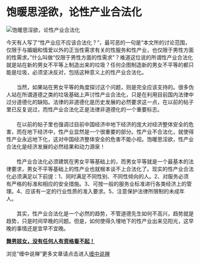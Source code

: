 饱暖思淫欲，论性产业合法化
====

			

                                                                    

![饱暖思淫欲，论性产业合法化](http://simg.sinajs.cn/blog7style/images/common/sg_trans.gif)

                                                                    

                                                                    

   今天有人写了“性产业应不应该合法化？”，最可恶的一句是“本文所的讨论范围，仅限于与婚姻和情爱以外的正当性需求有关的性服务和性产业，也仅限于男性方面的性需求。”什么叫做“仅限于男性方面的性需求”？难道这位说的所谓性产业合法化就是站在新的男女不平等上制造出来的垃圾？任何企图制造新的男女不平等的都只能是垃圾，必须坚决反对，包括这种意义上的性产业合法化。  
　　  
　　当然，如果站在男女平等的角度探讨这个问题，则是完全应该支持的。很多伪人站在所谓道德之类的垃圾基础上声讨性产业合法化，只是在利用目前国内法律中过分道德化的缺陷。法律的非道德化是历史发展的必然要求这一点，在以前的帖子里已反复说过，而性产业合法化正是法律非道德化的一个重要标志。  
　　  
　　在以前的帖子里也强调过目前中国经济中地下经济的庞大对经济整体安全的危害，而在地下经济中，性产业显然是一个很重要的部分。性产业不合法化，就使得性产业永远地下化，这对中国经济整体安全的危害不能小视。饱暖思淫欲，性产业合法化是经济发展的必然结果和动力源泉！  
　　  
　　性产业合法化必须建筑在男女平等基础上的，而男女平等就是一个最基本的法律要求，男女不平等基础上的性产业也就根本谈不上合法化了。现实的性产业合法化必须满足以下前提：1、同时满足不同性别、不同性倾向的人。2、对服务必须有严格的标准和相应的安全措施。3、可按一般的服务业标准进行各类经济上的管理。4、应该有一定的行业性质的准入要求。5、注意保护法律所限制的未成年人。  
　　  
　　其实，性产业合法化是一个必然的趋势，不管道德先生如何不高兴，趋势就是趋势，只是时间早晚的问题。但是，如何使得久埋地下的性产业出来见阳光，这早晚的事情还是宜早不宜晚。

[**舞男妓女，没有任何人有资格看不起！**](http://blog.sina.com.cn/u/486e105c010005ay)

浏览“缠中说禅”更多文章请点击进入[缠中说禅](http://blog.sina.com.cn/m/chzhshch)  

